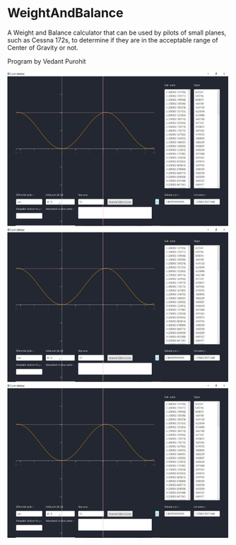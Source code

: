 # WeightAndBalance
A Weight and Balance calculator that can be used by pilots of small planes, such as Cessna 172s, to determine if they are in the acceptable range of Center of Gravity or not.


Program by Vedant Purohit


<img src="https://github.com/vedantpurohit99/EulerMethodGrapher/blob/master/Images/ExampleExecution.JPG" width="500" height="350">

<img src="https://github.com/vedantpurohit99/EulerMethodGrapher/blob/master/Images/ExampleExecution.JPG" width="500" height="350">

<img src="https://github.com/vedantpurohit99/EulerMethodGrapher/blob/master/Images/ExampleExecution.JPG" width="500" height="350">
